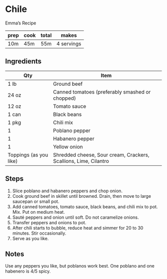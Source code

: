 # Chile #

Emma’s Recipe

prep|cook|total|makes
---|---|---|---
10m|45m|55m|4 servings

## Ingredients ##

Qty|Item
---|---
1 lb|Ground beef
24 oz|Canned tomatoes (preferably smashed or chopped)
12 oz|Tomato sauce
1 can|Black beans
1 pkg|Chili mix
1|Poblano pepper
1|Habanero pepper
1|Yellow onion
Toppings (as you like)|Shredded cheese, Sour cream, Crackers, Scallions, Lime, Cilantro

## Steps ##

1.  Slice poblano and habanero peppers and chop onion.
2.  Cook ground beef in skillet until browned. Drain, then move to large saucepan or small pot.
3.  Add canned tomatoes, tomato sauce, black beans, and chili mix to pot. Mix. Put on medium heat.
4.  Sauté peppers and onion until soft. Do not caramelize onions.
5.  Transfer peppers and onions to pot.
6.  After chili starts to bubble, reduce heat and simmer for 20 to 30 minutes. Stir occasionally.
7.  Serve as you like.

## Notes ##

Use any peppers you like, but poblanos work best. One poblano and one habenero is 4/5 spicy.
